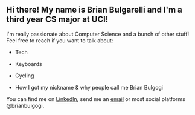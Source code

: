 <!---
brianbulgarelli/brianbulgarelli is a ✨ special ✨ repository because its `README.md` (this file) appears on your GitHub profile.
You can click the Preview link to take a look at your changes.
--->


## **Hi there! My name is Brian Bulgarelli and I'm a third year CS major at UCI!** 

I'm really passionate about Computer Science and a bunch of other stuff! Feel free to reach if you want to talk about:

- Tech

- Keyboards

- Cycling

- How I got my nickname & why people call me Brian Bulgogi

You can find me on [LinkedIn](https://www.linkedin.com/in/brian-bulgarelli/), send me an [email](brian.bulgarelli2001@gmail.com) or most social platforms @brianbulgogi.
